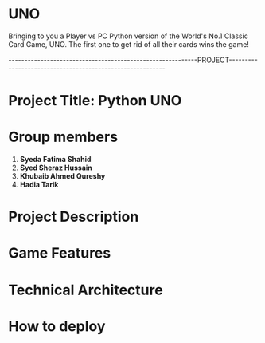 # UNO
Bringing to you a Player vs PC Python version of the World's No.1 Classic Card Game, UNO. The first one to get rid of all their cards wins the game!

-----------------------------------------------------------PROJECT----------------------------------------------------------
# Project Title: Python UNO

# Group members
  1) **Syeda Fatima Shahid**
  2) **Syed Sheraz Hussain**
  3) **Khubaib Ahmed Qureshy**
  4) **Hadia Tarik**

# Project Description

# Game Features

# Technical Architecture

# How to deploy
